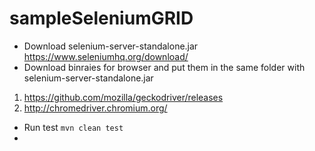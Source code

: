# sampleSeleniumGRID


* Download selenium-server-standalone.jar 
https://www.seleniumhq.org/download/
* Download binraies for browser and put them in the same folder with selenium-server-standalone.jar
1) https://github.com/mozilla/geckodriver/releases
2) http://chromedriver.chromium.org/

* Run test
```mvn clean test```
*
